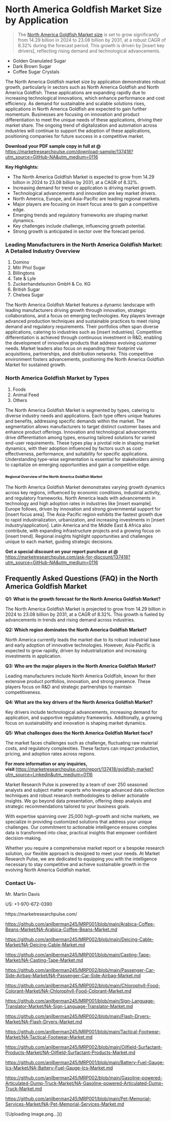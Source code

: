 <h1>North America Goldfish Market&nbsp;Size by Application</h1><blockquote><p>The <a href="https://marketresearchpulse.com/download-sample/137418?utm_source=GitHub-NA&amp;utm_medium=0116">North America Goldfish Market size</a> is set to grow significantly from 14.29 billion in 2024 to 23.08 billion by 2031, at a robust CAGR of 8.32% during the forecast period. This growth is driven by [insert key drivers], reflecting rising demand and technological advancements.</p></blockquote><ul><li>Golden Granulated Sugar<li> Dark Brown Sugar<li> Coffee Sugar Crystals</li></ul><p>The North America Goldfish market size by application demonstrates robust growth, particularly in sectors such as North America Goldfish and North America Goldfish. These applications are expanding rapidly due to increasing technological innovations, which enhance performance and cost efficiency. As demand for sustainable and scalable solutions rises, applications in North America Goldfish are expected to gain further momentum. Businesses are focusing on innovation and product differentiation to meet the unique needs of these applications, driving their market share. The ongoing trend of digitalization and automation across industries will continue to support the adoption of these applications, positioning companies for future success in a competitive market.</p><p><strong>Download your PDF sample copy in full at @ </strong><a href="https://marketresearchpulse.com/download-sample/137418?utm_source=GitHub-NA&amp;utm_medium=0116">https://marketresearchpulse.com/download-sample/137418?utm_source=GitHub-NA&amp;utm_medium=0116</a></p><p><strong>Key Highlights: </strong></p><ul><li>The North America Goldfish Market is expected to grow from 14.29 billion in 2024 to 23.08 billion by 2031, at a CAGR of 8.32%.</li><li>Increasing demand for trend or application is driving market growth.</li><li>Technological advancements and innovation are key market drivers.</li><li>North America, Europe, and Asia-Pacific are leading regional markets.</li><li>Major players are focusing on insert focus area to gain a competitive edge.</li><li>Emerging trends and regulatory frameworks are shaping market dynamics.</li><li>Key challenges include challenge, influencing growth potential.</li><li>Strong growth is anticipated in sector over the forecast period.</li></ul><h3>Leading Manufacturers in the North America Goldfish Market: A Detailed Industry Overview</h3><ol><li>Domino</li><li>Mitr Phol Sugar</li><li>Billingtons</li><li>Tate & Lyle</li><li>Zuckerhandelsunion GmbH & Co. KG</li><li>British Sugar</li><li>Chelsea Sugar</li></ol><div class="flex max-w-full flex-col flex-grow"><div class="min-h-8 text-message flex w-full flex-col items-end gap-2 whitespace-normal break-words [.text-message+&amp;]:mt-5" dir="auto" data-message-author-role="assistant" data-message-id="fd8432e4-4910-450d-b182-61b7bfb0a01f" data-message-model-slug="gpt-4o"><div class="flex w-full flex-col gap-1 empty:hidden first:pt-[3px]"><div class="markdown prose w-full break-words dark:prose-invert light"><p>The North America Goldfish Market features a dynamic landscape with leading manufacturers driving growth through innovation, strategic collaborations, and a focus on emerging technologies. Key players leverage advanced production techniques and sustainable practices to meet rising demand and regulatory requirements. Their portfolios often span diverse applications, catering to industries such as [insert industries]. Competitive differentiation is achieved through continuous investment in R&amp;D, enabling the development of innovative products that address evolving customer needs. Market leaders also focus on expanding their footprint via acquisitions, partnerships, and distribution networks. This competitive environment fosters advancements, positioning the North America Goldfish Market for sustained growth.</p></div></div></div></div><h3>North America Goldfish Market by Types</h3><ol><li>Foods<li> Animal Feed<li> Others</li></ol><div class="flex max-w-full flex-col flex-grow"><div class="min-h-8 text-message flex w-full flex-col items-end gap-2 whitespace-normal break-words [.text-message+&amp;]:mt-5" dir="auto" data-message-author-role="assistant" data-message-id="084470be-0bb7-4664-bddf-5156b4f41249" data-message-model-slug="gpt-4o-mini"><div class="flex w-full flex-col gap-1 empty:hidden first:pt-[3px]"><div class="markdown prose w-full break-words dark:prose-invert light"><p>The North America Goldfish Market is segmented by types, catering to diverse industry needs and applications. Each type offers unique features and benefits, addressing specific demands within the market. The segmentation allows manufacturers to target distinct customer bases and enhance product offerings. Innovation and technological advancements drive differentiation among types, ensuring tailored solutions for varied end-user requirements. These types play a pivotal role in shaping market dynamics, with their adoption influenced by factors such as cost-effectiveness, performance, and suitability for specific applications. Understanding type-wise segmentation is essential for stakeholders aiming to capitalize on emerging opportunities and gain a competitive edge.</p></div></div></div></div><h3><span style="font-size: 11px;">Regional Overview of the North America Goldfish Market</span></h3><div class="flex max-w-full flex-col flex-grow"><div class="min-h-8 text-message flex w-full flex-col items-end gap-2 whitespace-normal break-words [.text-message+&amp;]:mt-5" dir="auto" data-message-author-role="assistant" data-message-id="e9038762-ce64-4e30-91c9-9bd413514231" data-message-model-slug="gpt-4o-mini"><div class="flex w-full flex-col gap-1 empty:hidden first:pt-[3px]"><div class="markdown prose w-full break-words dark:prose-invert light"><p>The North America Goldfish Market demonstrates varying growth dynamics across key regions, influenced by economic conditions, industrial activity, and regulatory frameworks. North America leads with advancements in technology and high adoption rates in industries like [insert example]. Europe follows, driven by innovation and strong governmental support for [insert focus area]. The Asia-Pacific region exhibits the fastest growth due to rapid industrialization, urbanization, and increasing investments in [insert industry/application]. Latin America and the Middle East &amp; Africa also contribute, with expanding infrastructure projects and a growing focus on [insert trend]. Regional insights highlight opportunities and challenges unique to each market, guiding strategic decisions.</p></div></div></div></div><p><strong>Get a special discount on your report purchase at @ </strong><a href="https://marketresearchpulse.com/ask-for-discount/137418?utm_source=GitHub-NA&amp;utm_medium=0116">https://marketresearchpulse.com/ask-for-discount/137418?utm_source=GitHub-NA&amp;utm_medium=0116</a></p><h2>Frequently Asked Questions (FAQ) in the North America Goldfish Market</h2><p><strong>Q1: What is the growth forecast for the North America Goldfish Market?</strong></p><p>The North America Goldfish Market is projected to grow from 14.29 billion in 2024 to 23.08 billion by 2031, at a CAGR of 8.32%. This growth is fueled by advancements in trends and rising demand across industries.</p><p><strong>Q2: Which region dominates the North America Goldfish Market?</strong></p><p>North America currently leads the market due to its robust industrial base and early adoption of innovative technologies. However, Asia-Pacific is expected to grow rapidly, driven by industrialization and increasing investments in application.</p><p><strong>Q3: Who are the major players in the North America Goldfish Market?</strong></p><p>Leading manufacturers include North America Goldfish, known for their extensive product portfolios, innovation, and strong presence. These players focus on R&amp;D and strategic partnerships to maintain competitiveness.</p><p><strong>Q4: What are the key drivers of the North America Goldfish Market?</strong></p><p>Key drivers include technological advancements, increasing demand for application, and supportive regulatory frameworks. Additionally, a growing focus on sustainability and innovation is shaping market dynamics.</p><p><strong>Q5: What challenges does the North America Goldfish Market face?</strong></p><p>The market faces challenges such as challenge, fluctuating raw material costs, and regulatory complexities. These factors can impact production, pricing, and adoption rates across regions.</p><p><strong>For more information or any inquiries, visit&nbsp;</strong><a href="https://marketresearchpulse.com/report/137418/goldfish-market?utm_source=Linkedin&utm_medium=0116">https://marketresearchpulse.com/report/137418/goldfish-market?utm_source=Linkedin&utm_medium=0116</a></p><p>Market Research Pulse is powered by a team of over 250 seasoned analysts and subject matter experts who leverage advanced data collection techniques and robust research methodologies to deliver actionable insights. We go beyond data presentation, offering deep analysis and strategic recommendations tailored to your business goals.</p><p>With expertise spanning over 25,000 high-growth and niche markets, we specialize in providing customized solutions that address your unique challenges. Our commitment to actionable intelligence ensures complex data is transformed into clear, practical insights that empower confident decision-making.</p><p>Whether you require a comprehensive market report or a bespoke research solution, our flexible approach is designed to meet your needs. At Market Research Pulse, we are dedicated to equipping you with the intelligence necessary to stay competitive and achieve sustainable growth in the evolving North America Goldfish market.</p><h3><strong>Contact Us-</strong></h3><p>Mr. Martin Davis</p><p>US: +1-970-672-0390</p><p>https://marketresearchpulse.com/</p><p><a href="https://github.com/anilberman245/MRP001/blob/main/Arabica-Coffee-Beans-Market/NA-Arabica-Coffee-Beans-Market.md">https://github.com/anilberman245/MRP001/blob/main/Arabica-Coffee-Beans-Market/NA-Arabica-Coffee-Beans-Market.md</a></p><p><a href="https://github.com/anilberman245/MRP002/blob/main/Deicing-Cable-Market/NA-Deicing-Cable-Market.md">https://github.com/anilberman245/MRP002/blob/main/Deicing-Cable-Market/NA-Deicing-Cable-Market.md</a></p><p><a href="https://github.com/anilberman245/MRP001/blob/main/Casting-Tape-Market/NA-Casting-Tape-Market.md">https://github.com/anilberman245/MRP001/blob/main/Casting-Tape-Market/NA-Casting-Tape-Market.md</a></p><p><a href="https://github.com/anilberman245/MRP002/blob/main/Passenger-Car-Side-Airbag-Market/NA-Passenger-Car-Side-Airbag-Market.md">https://github.com/anilberman245/MRP002/blob/main/Passenger-Car-Side-Airbag-Market/NA-Passenger-Car-Side-Airbag-Market.md</a></p><p><a href="https://github.com/anilberman245/MRP002/blob/main/Chlorophyll-Food-Colorant-Market/NA-Chlorophyll-Food-Colorant-Market.md">https://github.com/anilberman245/MRP002/blob/main/Chlorophyll-Food-Colorant-Market/NA-Chlorophyll-Food-Colorant-Market.md</a></p><p><a href="https://github.com/anilberman245/MRP001/blob/main/Sign-Language-Translator-Market/NA-Sign-Language-Translator-Market.md">https://github.com/anilberman245/MRP001/blob/main/Sign-Language-Translator-Market/NA-Sign-Language-Translator-Market.md</a></p><p><a href="https://github.com/anilberman245/MRP002/blob/main/Flash-Dryers-Market/NA-Flash-Dryers-Market.md">https://github.com/anilberman245/MRP002/blob/main/Flash-Dryers-Market/NA-Flash-Dryers-Market.md</a></p><p><a href="https://github.com/anilberman245/MRP001/blob/main/Tactical-Footwear-Market/NA-Tactical-Footwear-Market.md">https://github.com/anilberman245/MRP001/blob/main/Tactical-Footwear-Market/NA-Tactical-Footwear-Market.md</a></p><p><a href="https://github.com/anilberman245/MRP002/blob/main/Oilfield-Surfactant-Products-Market/NA-Oilfield-Surfactant-Products-Market.md">https://github.com/anilberman245/MRP002/blob/main/Oilfield-Surfactant-Products-Market/NA-Oilfield-Surfactant-Products-Market.md</a></p><p><a href="https://github.com/anilberman245/MRP001/blob/main/Battery-Fuel-Gauge-Ics-Market/NA-Battery-Fuel-Gauge-Ics-Market.md">https://github.com/anilberman245/MRP001/blob/main/Battery-Fuel-Gauge-Ics-Market/NA-Battery-Fuel-Gauge-Ics-Market.md</a></p><p><a href="https://github.com/anilberman245/MRP002/blob/main/Gasoline-powered-Articulated-Dump-Truck-Market/NA-Gasoline-powered-Articulated-Dump-Truck-Market.md">https://github.com/anilberman245/MRP002/blob/main/Gasoline-powered-Articulated-Dump-Truck-Market/NA-Gasoline-powered-Articulated-Dump-Truck-Market.md</a></p><p><a href="https://github.com/anilberman245/MRP001/blob/main/Pet-Memorial-Services-Market/NA-Pet-Memorial-Services-Market.md">https://github.com/anilberman245/MRP001/blob/main/Pet-Memorial-Services-Market/NA-Pet-Memorial-Services-Market.md</a></p>
![Uploading image.png…]()
